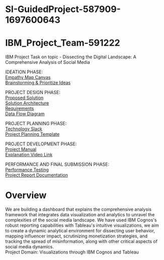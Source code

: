 # SI-GuidedProject-587909-1697600643
# IBM_Project_Team-591222
IBM Project Task on topic - Dissecting the Digital Landscape: A Comprehensive Analysis of Social Media <br />

IDEATION PHASE: <br />
[Empathy Map Canvas](https://drive.google.com/file/d/1hudGS_Vsmiw5GDeh2olDv8qvDlZNazpn/view?usp=sharing) <br />
[Brainstorming & Prioritize Ideas](https://drive.google.com/file/d/1TTLiCFGRr6Eh2LfqLioKWUUY0TRGInKl/view?usp=sharing) <br />

PROJECT DESIGN PHASE: <br />
[Proposed Solution](https://drive.google.com/file/d/16sBvZk23wcIDeqhGFQK8nfm1ZgYQOMXy/view?usp=sharing) <br />
[Solution Architecture](https://drive.google.com/file/d/1gR46T9AKcZGzvixArubsupW_-2kHDwZO/view?usp=sharing) <br />
[Requirements](https://drive.google.com/file/d/1DzLsDy8oQmybIQ7wR4U7di3jWLzq5j_5/view?usp=sharing) <br />
[Data Flow Diagram](https://drive.google.com/drive/folders/1J6AMmptyEcuRVIpPlx4xJq8Fj5jm-YUB?usp=sharing) <br />

PROJECT PLANNING PHASE: <br />
[Technology Slack](https://drive.google.com/file/d/1Yywp6BjAyorL4H8zIL_p0dLAOaqXLE7a/view?usp=sharing) <br />
[Project Planning Template](https://drive.google.com/file/d/1ti9Tw3Ry_yS_husEXlFoKUKOtiz_q2wQ/view?usp=sharing) <br />

PROJECT DEVELOPMENT PHASE: <br />
[Project Manual](https://drive.google.com/file/d/1B0a-_NSgeSu0DyVkrLk-tSPBpumCvUKD/view?usp=sharing) <br/>
[Explanation Video Link](https://drive.google.com/file/d/1GZhrzvRToHZY6d7oQAhcpUoNy0GIcr_L/view?usp=sharing) <br />

PERFORMANCE AND FINAL SUBMISSION PHASE: <br />
[Performance Testing](https://drive.google.com/file/d/1lGAfdlXVBt6KhEWYpple20w3sDSSz8uG/view?usp=sharing) <br />
[Project Report Documentation](https://drive.google.com/file/d/1Gu6bZLtzFyye-zb0XopBJXoMvrp_Dus9/view?usp=sharing)

# Overview
We are building a dashboard that explains the comprehensive analysis framework that integrates data visualization and analytics to unravel the complexities of the social media landscape. We have used IBM Cognos's robust reporting capabilities with Tableau's intuitive visualizations, we aim to create a dynamic analytical environment for dissecting user behavior, mapping influencer impact, scrutinizing monetization strategies, and tracking the spread of misinformation, along with other critical aspects of social media dynamics. <br />
Project Domain: Visualizations through IBM Cognos and Tableau
